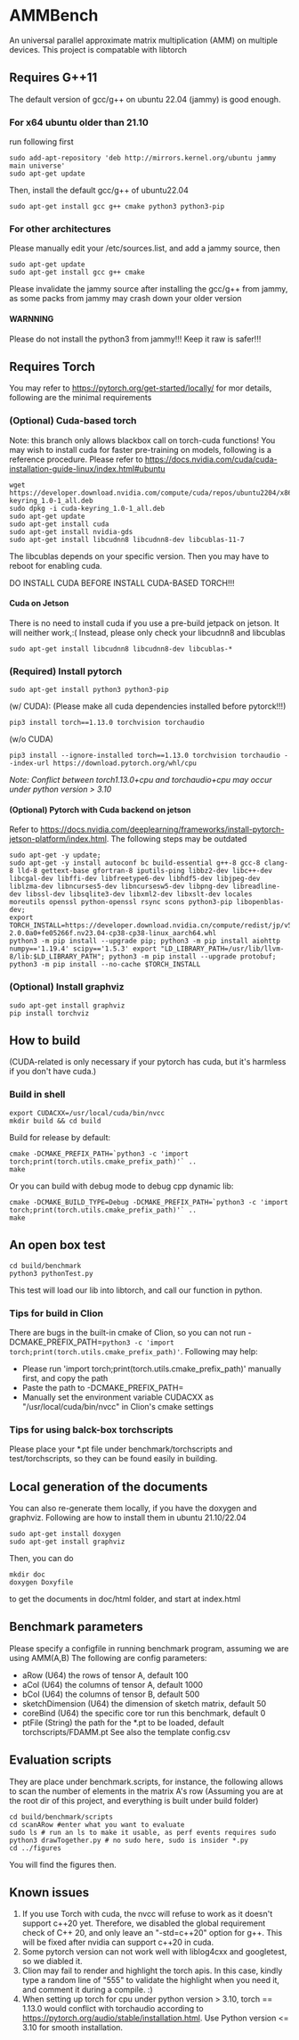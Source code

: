 # AMMBench

An universal parallel approximate matrix multiplication (AMM) on multiple devices. This project is compatable with
libtorch

## Requires G++11

The default version of gcc/g++ on ubuntu 22.04 (jammy) is good enough.

### For x64 ubuntu older than 21.10

run following first

```shell
sudo add-apt-repository 'deb http://mirrors.kernel.org/ubuntu jammy main universe'
sudo apt-get update
```

Then, install the default gcc/g++ of ubuntu22.04

```shell
sudo apt-get install gcc g++ cmake python3 python3-pip
```

### For other architectures

Please manually edit your /etc/sources.list, and add a jammy source, then

```shell
sudo apt-get update
sudo apt-get install gcc g++ cmake 
```

Please invalidate the jammy source after installing the gcc/g++ from jammy, as some packs from
jammy may crash down your older version

#### WARNNING

Please do not install the python3 from jammy!!! Keep it raw is safer!!!

## Requires Torch

You may refer to https://pytorch.org/get-started/locally/ for mor details, following are the minimal requirements

### (Optional) Cuda-based torch

Note: this branch only allows blackbox call on torch-cuda functions!
You may wish to install cuda for faster pre-training on models, following is a reference procedure. Please refer
to https://docs.nvidia.com/cuda/cuda-installation-guide-linux/index.html#ubuntu

```shell
wget https://developer.download.nvidia.com/compute/cuda/repos/ubuntu2204/x86_64/cuda-keyring_1.0-1_all.deb
sudo dpkg -i cuda-keyring_1.0-1_all.deb
sudo apt-get update
sudo apt-get install cuda
sudo apt-get install nvidia-gds
sudo apt-get install libcudnn8 libcudnn8-dev libcublas-11-7
```

The libcublas depends on your specific version.
Then you may have to reboot for enabling cuda.

DO INSTALL CUDA BEFORE INSTALL CUDA-BASED TORCH!!!

#### Cuda on Jetson

There is no need to install cuda if you use a pre-build jetpack on jetson. It will neither work,:(
Instead, please only check your libcudnn8 and libcublas

```shell
sudo apt-get install libcudnn8 libcudnn8-dev libcublas-*
```

### (Required) Install pytorch

```shell
sudo apt-get install python3 python3-pip
```

(w/ CUDA):
(Please make all cuda dependencies installed before pytorck!!!)

```shell
pip3 install torch==1.13.0 torchvision torchaudio
```

(w/o CUDA)

```shell
pip3 install --ignore-installed torch==1.13.0 torchvision torchaudio --index-url https://download.pytorch.org/whl/cpu
```

*Note: Conflict between torch1.13.0+cpu and torchaudio+cpu may occur under python version > 3.10*

#### (Optional) Pytorch with Cuda backend on jetson

Refer to https://docs.nvidia.com/deeplearning/frameworks/install-pytorch-jetson-platform/index.html.
The following steps may be outdated

```shell
sudo apt-get -y update; 
sudo apt-get -y install autoconf bc build-essential g++-8 gcc-8 clang-8 lld-8 gettext-base gfortran-8 iputils-ping libbz2-dev libc++-dev libcgal-dev libffi-dev libfreetype6-dev libhdf5-dev libjpeg-dev liblzma-dev libncurses5-dev libncursesw5-dev libpng-dev libreadline-dev libssl-dev libsqlite3-dev libxml2-dev libxslt-dev locales moreutils openssl python-openssl rsync scons python3-pip libopenblas-dev;
export TORCH_INSTALL=https://developer.download.nvidia.cn/compute/redist/jp/v51/pytorch/torch-2.0.0a0+fe05266f.nv23.04-cp38-cp38-linux_aarch64.whl
python3 -m pip install --upgrade pip; python3 -m pip install aiohttp numpy=='1.19.4' scipy=='1.5.3' export "LD_LIBRARY_PATH=/usr/lib/llvm-8/lib:$LD_LIBRARY_PATH"; python3 -m pip install --upgrade protobuf; python3 -m pip install --no-cache $TORCH_INSTALL
```

### (Optional) Install graphviz

```shell
sudo apt-get install graphviz
pip install torchviz
```

## How to build

(CUDA-related is only necessary if your pytorch has cuda, but it's harmless if you don't have cuda.)

### Build in shell

```shell
export CUDACXX=/usr/local/cuda/bin/nvcc
mkdir build && cd build
```

Build for release by default:
```shell
cmake -DCMAKE_PREFIX_PATH=`python3 -c 'import torch;print(torch.utils.cmake_prefix_path)'` ..
make 
```

Or you can build with debug mode to debug cpp dynamic lib:
```shell
cmake -DCMAKE_BUILD_TYPE=Debug -DCMAKE_PREFIX_PATH=`python3 -c 'import torch;print(torch.utils.cmake_prefix_path)'` ..
make 
```

## An open box test

```shell
cd build/benchmark
python3 pythonTest.py
```

This test will load our lib into libtorch, and call our function in python.

### Tips for build in Clion

There are bugs in the built-in cmake of Clion, so you can not run
-DCMAKE_PREFIX_PATH=`python3 -c 'import torch;print(torch.utils.cmake_prefix_path)'`.
Following may help:

- Please run 'import torch;print(torch.utils.cmake_prefix_path)' manually first, and copy the path
- Paste the path to -DCMAKE_PREFIX_PATH=
- Manually set the environment variable CUDACXX as "/usr/local/cuda/bin/nvcc" in Clion's cmake settings

### Tips for using balck-box torchscripts

Please place your *.pt file under benchmark/torchscripts and test/torchscripts, so they can be found easily in building.

## Local generation of the documents

You can also re-generate them locally, if you have the doxygen and graphviz. Following are how to install them in ubuntu
21.10/22.04

```shell
sudo apt-get install doxygen
sudo apt-get install graphviz
```

Then, you can do

```shell
mkdir doc
doxygen Doxyfile
```

to get the documents in doc/html folder, and start at index.html

## Benchmark parameters

Please specify a configfile in running benchmark program, assuming we are using AMM(A,B)
The following are config parameters:

- aRow (U64) the rows of tensor A, default 100
- aCol (U64) the columns of tensor A, default 1000
- bCol (U64) the columns of tensor B, default 500
- sketchDimension (U64) the dimension of sketch matrix, default 50
- coreBind (U64) the specific core tor run this benchmark, default 0
- ptFile (String) the path for the *.pt to be loaded, default torchscripts/FDAMM.pt
  See also the template config.csv

## Evaluation scripts

They are place under benchmark.scripts, for instance, the following allows to scan the number of elements in
the matrix A's row
(Assuming you are at the root dir of this project, and everything is built under build folder)

```shell
cd build/benchmark/scripts
cd scanARow #enter what you want to evaluate
sudo ls # run an ls to make it usable, as perf events requires sudo
python3 drawTogether.py # no sudo here, sudo is insider *.py
cd ../figures
```

You will find the figures then.

## Known issues

1. If you use Torch with cuda, the nvcc will refuse to work as it doesn't support c++20 yet. Therefore, we disabled the
   global requirement check of C++ 20, and only leave an "-std=c++20" option for g++. This will be fixed after nvidia
   can support c++20 in cuda.
2. Some pytorch version can not work well with liblog4cxx and googletest, so we diabled it.
3. Clion may fail to render and highlight the torch apis. In this case, kindly type a random line of "555"
   to validate the highlight when you need it, and comment it during a compile. :)
4. When setting up torch for cpu under python version > 3.10, torch == 1.13.0 would conflict with torchaudio according to https://pytorch.org/audio/stable/installation.html. Use Python version <= 3.10 for smooth installation.
